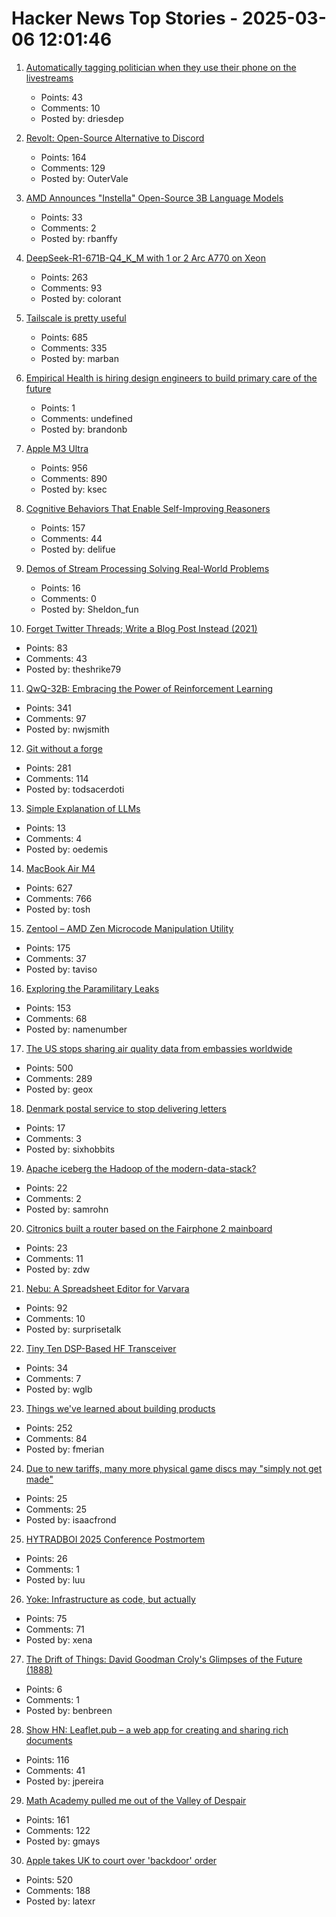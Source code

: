 # Hacker News Top Stories - 2025-03-06 12:01:46

1. [Automatically tagging politician when they use their phone on the livestreams](https://driesdepoorter.be/theflemishscrollers/)
   - Points: 43
   - Comments: 10
   - Posted by: driesdep

2. [Revolt: Open-Source Alternative to Discord](https://revolt.chat)
   - Points: 164
   - Comments: 129
   - Posted by: OuterVale

3. [AMD Announces "Instella" Open-Source 3B Language Models](https://www.phoronix.com/news/AMD-Intella-Open-Source-LM)
   - Points: 33
   - Comments: 2
   - Posted by: rbanffy

4. [DeepSeek-R1-671B-Q4_K_M with 1 or 2 Arc A770 on Xeon](https://github.com/intel/ipex-llm/blob/main/docs/mddocs/Quickstart/llamacpp_portable_zip_gpu_quickstart.md)
   - Points: 263
   - Comments: 93
   - Posted by: colorant

5. [Tailscale is pretty useful](https://blog.6nok.org/tailscale-is-pretty-useful/)
   - Points: 685
   - Comments: 335
   - Posted by: marban

6. [Empirical Health is hiring design engineers to build primary care of the future](https://www.ycombinator.com/companies/empirical-health/jobs/nZFQWLW-design-engineer)
   - Points: 1
   - Comments: undefined
   - Posted by: brandonb

7. [Apple M3 Ultra](https://www.apple.com/newsroom/2025/03/apple-reveals-m3-ultra-taking-apple-silicon-to-a-new-extreme/)
   - Points: 956
   - Comments: 890
   - Posted by: ksec

8. [Cognitive Behaviors That Enable Self-Improving Reasoners](https://arxiv.org/abs/2503.01307)
   - Points: 157
   - Comments: 44
   - Posted by: delifue

9. [Demos of Stream Processing Solving Real-World Problems](https://github.com/risingwavelabs/awesome-stream-processing)
   - Points: 16
   - Comments: 0
   - Posted by: Sheldon_fun

10. [Forget Twitter Threads; Write a Blog Post Instead (2021)](https://kevquirk.com/blog/forget-twitter-threads-write-a-blog-post-instead)
   - Points: 83
   - Comments: 43
   - Posted by: theshrike79

11. [QwQ-32B: Embracing the Power of Reinforcement Learning](https://qwenlm.github.io/blog/qwq-32b/)
   - Points: 341
   - Comments: 97
   - Posted by: nwjsmith

12. [Git without a forge](https://www.chiark.greenend.org.uk/~sgtatham/quasiblog/git-no-forge/)
   - Points: 281
   - Comments: 114
   - Posted by: todsacerdoti

13. [Simple Explanation of LLMs](https://blog.oedemis.io/understanding-llms-a-simple-guide-to-large-language-models)
   - Points: 13
   - Comments: 4
   - Posted by: oedemis

14. [MacBook Air M4](https://www.apple.com/macbook-air/)
   - Points: 627
   - Comments: 766
   - Posted by: tosh

15. [Zentool – AMD Zen Microcode Manipulation Utility](https://github.com/google/security-research/blob/master/pocs/cpus/entrysign/zentool/README.md)
   - Points: 175
   - Comments: 37
   - Posted by: taviso

16. [Exploring the Paramilitary Leaks](https://micahflee.com/exploring-the-paramilitary-leaks/)
   - Points: 153
   - Comments: 68
   - Posted by: namenumber

17. [The US stops sharing air quality data from embassies worldwide](https://apnews.com/article/us-air-quality-monitors-8270927bbd0f166238243ac9d14bce03)
   - Points: 500
   - Comments: 289
   - Posted by: geox

18. [Denmark postal service to stop delivering letters](https://www.bbc.com/news/articles/ckg8jllq283o)
   - Points: 17
   - Comments: 3
   - Posted by: sixhobbits

19. [Apache iceberg the Hadoop of the modern-data-stack?](https://blog.det.life/apache-iceberg-the-hadoop-of-the-modern-data-stack-c83f63a4ebb9)
   - Points: 22
   - Comments: 2
   - Posted by: samrohn

20. [Citronics built a router based on the Fairphone 2 mainboard](https://www.cnx-software.com/2025/03/02/citronics-built-a-router-based-on-the-fairphone-2-mainboard/)
   - Points: 23
   - Comments: 11
   - Posted by: zdw

21. [Nebu: A Spreadsheet Editor for Varvara](https://wiki.xxiivv.com/site/nebu)
   - Points: 92
   - Comments: 10
   - Posted by: surprisetalk

22. [Tiny Ten DSP-Based HF Transceiver](https://www.janbob.com/electron/TinyTen/TinyTen.htm)
   - Points: 34
   - Comments: 7
   - Posted by: wglb

23. [Things we've learned about building products](https://newsletter.posthog.com/p/50-things-weve-learned-about-building)
   - Points: 252
   - Comments: 84
   - Posted by: fmerian

24. [Due to new tariffs, many more physical game discs may "simply not get made"](https://arstechnica.com/gaming/2025/03/thanks-to-new-tariffs-many-more-physical-game-discs-may-simply-not-get-made/)
   - Points: 25
   - Comments: 25
   - Posted by: isaacfrond

25. [HYTRADBOI 2025 Conference Postmortem](https://www.scattered-thoughts.net/writing/hytradboi-2025-postmortem/)
   - Points: 26
   - Comments: 1
   - Posted by: luu

26. [Yoke: Infrastructure as code, but actually](https://xeiaso.net/blog/2025/yoke-k8s/)
   - Points: 75
   - Comments: 71
   - Posted by: xena

27. [The Drift of Things: David Goodman Croly's Glimpses of the Future (1888)](https://publicdomainreview.org/collection/glimpses-of-the-future/)
   - Points: 6
   - Comments: 1
   - Posted by: benbreen

28. [Show HN: Leaflet.pub – a web app for creating and sharing rich documents](undefined)
   - Points: 116
   - Comments: 41
   - Posted by: jpereira

29. [Math Academy pulled me out of the Valley of Despair](https://mikelikejordan.bearblog.dev/how-math-academy-pulled-me-out-of-the-valley-of-despair/)
   - Points: 161
   - Comments: 122
   - Posted by: gmays

30. [Apple takes UK to court over 'backdoor' order](https://www.theregister.com/2025/03/05/apple_reportedly_ipt_complaint/)
   - Points: 520
   - Comments: 188
   - Posted by: latexr

